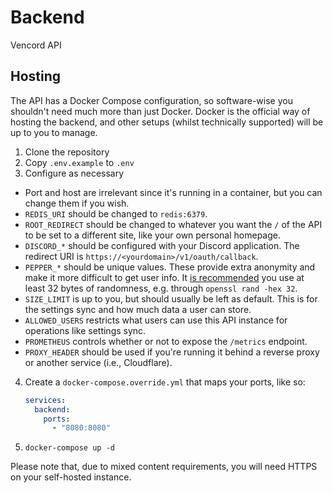# Backend
Vencord API

## Hosting
The API has a Docker Compose configuration, so software-wise you shouldn't need much more than just Docker.
Docker is the official way of hosting the backend, and other setups (whilst technically supported) will be
up to you to manage.

1. Clone the repository
2. Copy `.env.example` to `.env`
3. Configure as necessary
  - Port and host are irrelevant since it's running in a container, but you can change them if you wish.
  - `REDIS_URI` should be changed to `redis:6379`.
  - `ROOT_REDIRECT` should be changed to whatever you want the `/` of the API to be set to a different site,
    like your own personal homepage.
  - `DISCORD_*` should be configured with your Discord application. The redirect URI is `https://<yourdomain>/v1/oauth/callback`.
  - `PEPPER_*` should be unique values. These provide extra anonymity and make it more difficult to get user
    info. It [is recommended](https://stackoverflow.com/a/9622855) you use at least 32 bytes of randomness, e.g. through
    `openssl rand -hex 32`.
  - `SIZE_LIMIT` is up to you, but should usually be left as default. This is for the settings sync and how
    much data a user can store.
  - `ALLOWED_USERS` restricts what users can use this API instance for operations like settings sync.
  - `PROMETHEUS` controls whether or not to expose the `/metrics` endpoint.
  - `PROXY_HEADER` should be used if you're running it behind a reverse proxy or another service (i.e., Cloudflare).
4. Create a `docker-compose.override.yml` that maps your ports, like so:
   ```yaml
   services:
     backend:
       ports:
         - "8080:8080"
   ```
5. `docker-compose up -d`

Please note that, due to mixed content requirements, you will need HTTPS on your self-hosted instance.
